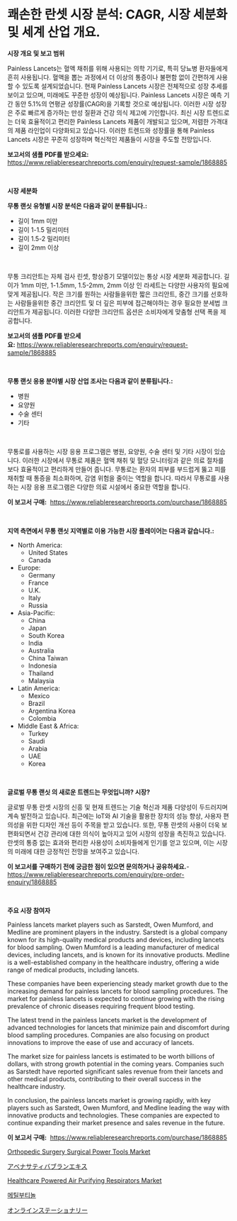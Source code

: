 <p><h1>쾌손한 란셋 시장 분석: CAGR, 시장 세분화 및 세계 산업 개요.</h1></p><p><strong>시장 개요 및 보고 범위</strong></p>
<p><p>Painless Lancets는 혈액 채취를 위해 사용되는 의학 기기로, 특히 당뇨병 환자들에게 흔히 사용됩니다. 혈액을 뽑는 과정에서 더 이상의 통증이나 불편함 없이 간편하게 사용할 수 있도록 설계되었습니다. 현재 Painless Lancets 시장은 전체적으로 성장 추세를 보이고 있으며, 미래에도 꾸준한 성장이 예상됩니다. Painless Lancets 시장은 예측 기간 동안 5.1%의 연평균 성장률(CAGR)을 기록할 것으로 예상됩니다. 이러한 시장 성장은 주로 빠르게 증가하는 만성 질환과 건강 의식 제고에 기인합니다. 최신 시장 트렌드로는 더욱 효율적이고 편리한 Painless Lancets 제품이 개발되고 있으며, 저렴한 가격대의 제품 라인업이 다양화되고 있습니다. 이러한 트렌드와 성장률을 통해 Painless Lancets 시장은 꾸준히 성장하며 혁신적인 제품들이 시장을 주도할 전망입니다.</p></p>
<p><strong>보고서의 샘플 PDF를 받으세요:</strong> <a href="https://www.reliableresearchreports.com/enquiry/request-sample/1868885">https://www.reliableresearchreports.com/enquiry/request-sample/1868885</a></p>
<p>&nbsp;</p>
<p><strong>시장 세분화</strong></p>
<p><strong>무통 랜싯 유형별 시장 분석은 다음과 같이 분류됩니다.:</strong></p>
<p><ul><li>길이 1mm 미만</li><li>길이 1-1.5 밀리미터</li><li>길이 1.5-2 밀리미터</li><li>길이 2mm 이상</li></ul></p>
<p>&nbsp;</p>
<p><p>무통 크리안트는 자체 검사 린셋, 항상증기 모델이있는 통상 시장 세분화 제공합니다. 길이가 1mm 미만, 1-1.5mm, 1.5-2mm, 2mm 이상 인 라세트는 다양한 사용자의 필요에 맞게 제공됩니다. 작은 크기를 원하는 사람들을위한 짧은 크리안트, 중간 크기를 선호하는 사람들을위한 중간 크리안트 및 더 깊은 피부에 접근해야하는 경우 필요한 분세법 크리안트가 제공됩니다. 이러한 다양한 크리안트 옵션은 소비자에게 맞춤형 선택 폭을 제공합니다.</p></p>
<p><strong>보고서의 샘플 PDF를 받으세요:</strong>&nbsp;<a href="https://www.reliableresearchreports.com/enquiry/request-sample/1868885">https://www.reliableresearchreports.com/enquiry/request-sample/1868885</a></p>
<p>&nbsp;</p>
<p><strong> 무통 랜싯 응용 분야별 시장 산업 조사는 다음과 같이 분류됩니다.:</strong></p>
<p><ul><li>병원</li><li>요양원</li><li>수술 센터</li><li>기타</li></ul></p>
<p>&nbsp;</p>
<p><p>무통로를 사용하는 시장 응용 프로그램은 병원, 요양원, 수술 센터 및 기타 시장이 있습니다. 이러한 시장에서 무통로 제품은 혈액 채취 및 혈당 모니터링과 같은 의료 절차를 보다 효율적이고 편리하게 만들어 줍니다. 무통로는 환자의 피부를 부드럽게 뚫고 피를 채취할 때 통증을 최소화하며, 감염 위험을 줄이는 역할을 합니다. 따라서 무통로를 사용하는 시장 응용 프로그램은 다양한 의료 시설에서 중요한 역할을 합니다.</p></p>
<p><strong>이 보고서 구매:</strong>&nbsp; <a href="https://www.reliableresearchreports.com/purchase/1868885">https://www.reliableresearchreports.com/purchase/1868885</a></p>
<p>&nbsp;</p>
<p><strong>지역 측면에서 무통 랜싯 지역별로 이용 가능한 시장 플레이어는 다음과 같습니다.:</strong></p>
<p><ul>
    <li>
        North America:
        <ul>
            <li>United States</li>
            <li>Canada</li>
        </ul>
    </li>
    <li>
        Europe:
        <ul>
            <li>Germany</li>
            <li>France</li>
            <li>U.K.</li>
            <li>Italy</li>
            <li>Russia</li>
        </ul>
    </li>
    <li>
        Asia-Pacific:
        <ul>
            <li>China</li>
            <li>Japan</li>
            <li>South Korea</li>
            <li>India</li>
            <li>Australia</li>
            <li>China Taiwan</li>
            <li>Indonesia</li>
            <li>Thailand</li>
            <li>Malaysia</li>
        </ul>
    </li>
    <li>
        Latin America:
        <ul>
            <li>Mexico</li>
            <li>Brazil</li>
            <li>Argentina Korea</li>
            <li>Colombia</li>
        </ul>
    </li>
    <li>
        Middle East & Africa:
        <ul>
            <li>Turkey</li>
            <li>Saudi</li>
            <li>Arabia</li>
            <li>UAE</li>
            <li>Korea</li>
        </ul>
    </li>
    </ul></p>
<p>&nbsp;</p>
<p><strong>글로벌 무통 랜싯 의 새로운 트렌드는 무엇입니까? 시장?</strong></p>
<p><p>글로벌 무통 란셋 시장의 신흥 및 현재 트렌드는 기술 혁신과 제품 다양성이 두드러지며 계속 발전하고 있습니다. 최근에는 IoT와 AI 기술을 활용한 장치의 성능 향상, 사용자 편의성을 위한 디자인 개선 등이 주목을 받고 있습니다. 또한, 무통 란셋의 사용이 더욱 보편화되면서 건강 관리에 대한 의식이 높아지고 있어 시장의 성장을 촉진하고 있습니다. 란셋의 통증 없는 효과와 편리한 사용성이 소비자들에게 인기를 얻고 있으며, 이는 시장의 미래에 대한 긍정적인 전망을 보여주고 있습니다.</p></p>
<p><strong>이 보고서를 구매하기 전에 궁금한 점이 있으면 문의하거나 공유하세요.</strong>- <a href="https://www.reliableresearchreports.com/enquiry/pre-order-enquiry/1868885">https://www.reliableresearchreports.com/enquiry/pre-order-enquiry/1868885</a></p>
<p>&nbsp;</p>
<p><strong>주요 시장 참여자</strong></p>
<p><p>Painless lancets market players such as Sarstedt, Owen Mumford, and Medline are prominent players in the industry. Sarstedt is a global company known for its high-quality medical products and devices, including lancets for blood sampling. Owen Mumford is a leading manufacturer of medical devices, including lancets, and is known for its innovative products. Medline is a well-established company in the healthcare industry, offering a wide range of medical products, including lancets.</p><p>These companies have been experiencing steady market growth due to the increasing demand for painless lancets for blood sampling procedures. The market for painless lancets is expected to continue growing with the rising prevalence of chronic diseases requiring frequent blood testing.</p><p>The latest trend in the painless lancets market is the development of advanced technologies for lancets that minimize pain and discomfort during blood sampling procedures. Companies are also focusing on product innovations to improve the ease of use and accuracy of lancets.</p><p>The market size for painless lancets is estimated to be worth billions of dollars, with strong growth potential in the coming years. Companies such as Sarstedt have reported significant sales revenue from their lancets and other medical products, contributing to their overall success in the healthcare industry.</p><p>In conclusion, the painless lancets market is growing rapidly, with key players such as Sarstedt, Owen Mumford, and Medline leading the way with innovative products and technologies. These companies are expected to continue expanding their market presence and sales revenue in the future.</p></p>
<p><strong>이 보고서 구매:</strong>&nbsp;&nbsp;<a href="https://www.reliableresearchreports.com/purchase/1868885">https://www.reliableresearchreports.com/purchase/1868885</a></p>
<p><p><a href="https://issuu.com/reportprime-2/docs/orthopedic-surgery-surgical-power-tools-market-siz">Orthopedic Surgery Surgical Power Tools Market</a></p><p><a href="https://github.com/nxboeu02965442/Market-Research-Report-List-1/blob/main/12073733515.md">アベナサティバブランエキス</a></p><p><a href="https://issuu.com/reportprime-2/docs/healthcare-powered-air-purifying-respirators-marke">Healthcare Powered Air Purifying Respirators Market</a></p><p><a href="https://github.com/mpodehpw07370073/Market-Research-Report-List-1/blob/main/45327343058.md">메틸부티놀</a></p><p><a href="https://medium.com/@munroco657/%E3%82%AA%E3%83%B3%E3%83%A9%E3%82%A4%E3%83%B3%E6%96%87%E6%88%BF%E5%85%B7%E5%B8%82%E5%A0%B4%E8%AA%BF%E6%9F%BB%E3%83%AC%E3%83%9D%E3%83%BC%E3%83%88-%E3%81%9D%E3%81%AE%E6%AD%B4%E5%8F%B2%E3%81%A82031%E5%B9%B4%E3%81%BE%E3%81%A7%E3%81%AE%E4%BA%88%E6%B8%AC-a144ea56805e">オンラインステーショナリー</a></p></p>
